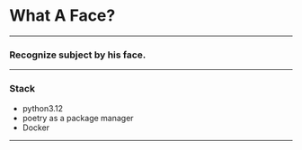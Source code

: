# What A Face?
____

### Recognize subject by his face.

----

### Stack
- python3.12
- poetry as a package manager
- Docker
----
